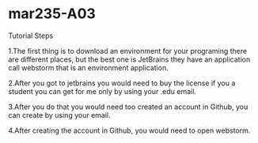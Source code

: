 # mar235-A03
Tutorial Steps 

1.The first thing is to download an environment for your programing there are different places, but the best one is JetBrains 
they have an application call webstorm that is an environment application.

2.After you got to jetbrains you would need to buy the license if you a student you can get for me only by using your .edu email.

3.After you do that you would need too created an account in Github, you can create by using your email.

4.After creating the account in Github, you would need to open webstorm.